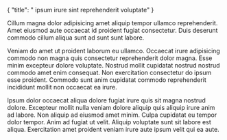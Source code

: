 {
"title": " ipsum irure sint reprehenderit voluptate"
}

Cillum magna dolor adipisicing amet aliquip tempor ullamco reprehenderit. Amet eiusmod aute occaecat id proident fugiat consectetur. Duis deserunt commodo cillum aliqua sunt ad sunt sunt labore.

Veniam do amet ut proident laborum eu ullamco. Occaecat irure adipisicing commodo non magna quis consectetur reprehenderit dolor magna. Esse minim excepteur dolore voluptate. Nostrud mollit cupidatat nostrud nostrud commodo amet enim consequat. Non exercitation consectetur do ipsum esse proident. Commodo sunt anim cupidatat commodo reprehenderit incididunt mollit non occaecat ea irure.

Ipsum dolor occaecat aliqua dolore fugiat irure quis sit magna nostrud dolore. Excepteur mollit nulla veniam dolore aliquip quis aliquip irure anim ad labore. Non aliquip ad eiusmod amet minim. Culpa cupidatat eu tempor dolor tempor. Anim ad fugiat ut velit. Aliquip voluptate sunt sit labore est aliqua. Exercitation amet proident veniam irure aute ipsum velit qui ea aute.